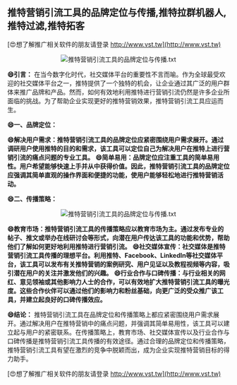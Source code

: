 ## **推特营销引流工具的品牌定位与传播,推特拉群机器人,推特过滤,推特拓客**

[😍想了解推广相关软件的朋友请登录 http://www.vst.tw](http://www.vst.tw)

 <center><img src="https://vst.tw/MP4/tuiguang/png/7.png" alt="推特营销引流工具的品牌定位与传播.txt"></center>

**😄引言：**
在当今数字化时代，社交媒体平台的重要性不言而喻。作为全球最受欢迎的社交媒体平台之一，推特提供了一个独特的机会，让企业通过其广泛的用户群体来推广品牌和产品。然而，如何有效地利用推特进行营销引流仍然是许多企业所面临的挑战。为了帮助企业实现更好的推特营销效果，推特营销引流工具应运而生。

**😄一、品牌定位：**

**😄解决用户需求：推特营销引流工具的品牌定位应紧密围绕用户需求展开。通过调研用户使用推特的目的和需求，该工具可以定位自己为解决用户在推特上进行营销引流的痛点问题的专业工具。**
**😄简单易用：品牌定位应注重工具的简单易用性。用户希望能够快速上手并从中获得价值。因此，推特营销引流工具的品牌定位应强调其简单直观的操作界面和便捷的功能，使用户能够轻松地进行推特营销活动。**

**😄二、传播策略：**

 <center><img src="https://vst.tw/MP4/tuiguang/png/5.png" alt="推特营销引流工具的品牌定位与传播.txt"></center>

**😄教育市场：推特营销引流工具的传播策略应以教育市场为主。通过发布专业的帖子、推文或举办在线研讨会等形式，向潜在用户传达该工具的功能和优势，帮助他们了解如何更好地利用推特进行营销引流。**
**😄社交媒体宣传：社交媒体是推特营销引流工具传播的理想平台。利用推特、Facebook、LinkedIn等社交媒体平台，该工具可以发布有关推特营销的案例研究、用户见证以及教程视频等内容，吸引潜在用户的关注并激发他们的兴趣。**
**😄行业合作与口碑传播：与行业相关的网红、意见领袖或其他影响力人士的合作，可以有效地扩大推特营销引流工具的曝光度。这些合作伙伴可以通过他们的影响力和粉丝基础，向更广泛的受众推广该工具，并建立起良好的口碑传播效应。**

**😄结论：**
推特营销引流工具在品牌定位和传播策略上都应紧密围绕用户需求展开。通过解决用户在推特营销中的痛点问题，并强调其简单易用性，该工具可以建立起与用户的紧密联系。在传播策略上，教育市场、社交媒体宣传以及行业合作与口碑传播是推特营销引流工具传播的有效途径。通过合理的品牌定位和传播策略，推特营销引流工具有望在激烈的竞争中脱颖而出，成为企业实现推特营销目标的得力助手。

[😍想了解推广相关软件的朋友请登录 http://www.vst.tw](http://www.vst.tw)



